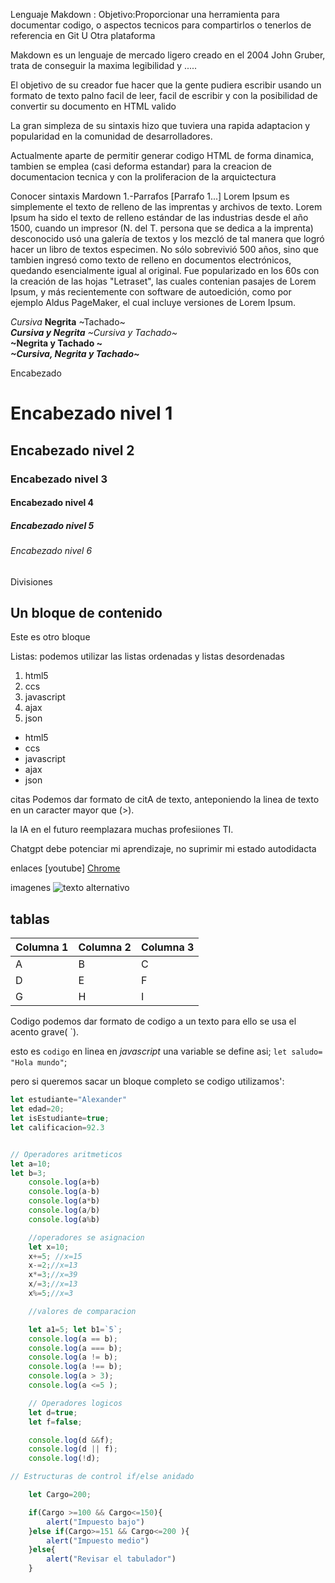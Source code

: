  Lenguaje Makdown :
Objetivo:Proporcionar una herramienta para documentar codigo,
o aspectos tecnicos para compartirlos o tenerlos de referencia en Git U
Otra plataforma  


Makdown es un lenguaje de mercado ligero creado en el 2004
John Gruber, trata de conseguir la maxima legibilidad y .....


El objetivo de su creador fue hacer que la gente pudiera escribir usando
un formato de texto palno facil de leer, facil de escribir y con la 
posibilidad de convertir su documento en HTML valido

La gran simpleza de su sintaxis hizo que tuviera una rapida
adaptacion y popularidad en la comunidad de desarrolladores.

Actualmente aparte de permitir generar codigo HTML de forma
dinamica, tambien se emplea (casi deforma estandar) para la creacion
de documentacion tecnica y con la proliferacion de la arquictectura



Conocer sintaxis Mardown
1.-Parrafos [Parrafo 1...]
Lorem Ipsum es simplemente el texto de relleno de las imprentas y archivos de texto. Lorem Ipsum ha sido el texto de relleno estándar de las industrias desde el año 1500, cuando un impresor (N. del T. persona que se dedica a la imprenta) desconocido usó una galería de textos y los mezcló de tal manera que logró hacer un libro de textos especimen. No sólo sobrevivió 500 años, sino que tambien ingresó como texto de relleno en documentos electrónicos, quedando esencialmente igual al original. Fue popularizado en los 60s con la creación de las hojas "Letraset", las cuales contenian pasajes de Lorem Ipsum, y más recientemente con software de autoedición, como por ejemplo Aldus PageMaker, el cual incluye versiones de Lorem Ipsum.



_Cursiva_
**Negrita** 
~Tachado~  
**_Cursiva y Negrita_**
_~Cursiva y Tachado~_  
**~Negrita y Tachado ~**  
**_~Cursiva, Negrita y Tachado~_**

Encabezado

# Encabezado nivel 1
## Encabezado nivel 2
### Encabezado nivel 3
#### Encabezado nivel 4
##### Encabezado nivel 5
###### Encabezado nivel 6


Divisiones

Un bloque de contenido
----
Este es otro bloque

Listas:
podemos utilizar las listas ordenadas y listas desordenadas
1. html5
1. ccs
1. javascript
1. ajax
1. json

- html5
- ccs
- javascript
- ajax
- json

citas
Podemos dar formato de citA de texto, anteponiendo la linea
de texto en un caracter mayor que (>).

la IA en el futuro reemplazara muchas profesiiones TI.

Chatgpt debe potenciar mi aprendizaje, no suprimir mi estado autodidacta

enlaces
[youtube]
[Chrome](https://www.google.com/)

imagenes
![texto alternativo](URLimagen)

## tablas
| Columna 1 | Columna 2 | Columna 3 |
| --------- | --------- | --------- |
| A         | B         | C         |
| D         | E         | F         |
| G         | H         | I         |

Codigo 
podemos dar formato de codigo a un texto para ello se usa el acento grave( `).

esto es `codigo` en linea
en _javascript_ una variable se define asi;
`let saludo= "Hola mundo"`;

pero si queremos sacar un bloque completo se codigo utilizamos':
```js
let estudiante="Alexander"
let edad=20;
let isEstudiante=true;
let calificacion=92.3


// Operadores aritmeticos
let a=10;
let b=3;
    console.log(a+b)
    console.log(a-b)
    console.log(a*b)
    console.log(a/b)
    console.log(a%b)

    //operadores se asignacion
    let x=10;
    x+=5; //x=15
    x-=2;//x=13
    x*=3;//x=39
    x/=3;//x=13
    x%=5;//x=3

    //valores de comparacion

    let a1=5; let b1=`5`;
    console.log(a == b);
    console.log(a === b);
    console.log(a != b);
    console.log(a !== b);
    console.log(a > 3);
    console.log(a <=5 );

    // Operadores logicos
    let d=true;
    let f=false;

    console.log(d &&f);
    console.log(d || f);
    console.log(!d);

// Estructuras de control if/else anidado

    let Cargo=200;

    if(Cargo >=100 && Cargo<=150){
        alert("Impuesto bajo")
    }else if(Cargo>=151 && Cargo<=200 ){
        alert("Impuesto medio")
    }else{
        alert("Revisar el tabulador")
    }
```




